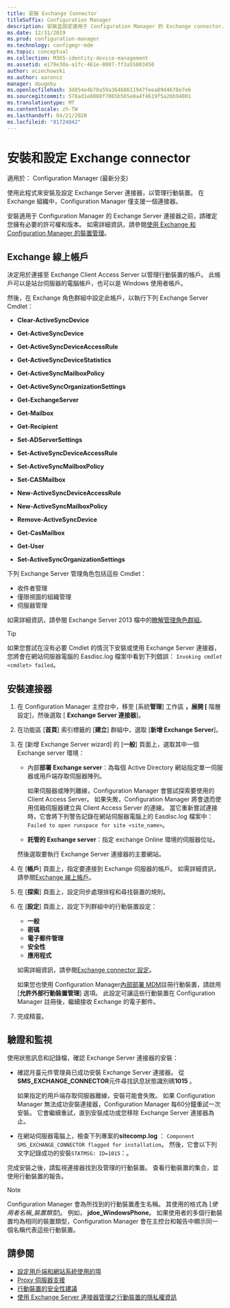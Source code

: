 ```yaml
---
title: 安裝 Exchange Connector
titleSuffix: Configuration Manager
description: 安裝並設定適用于 Configuration Manager 的 Exchange connector，以透過 ActiveSync 管理行動裝置。
ms.date: 12/31/2019
ms.prod: configuration-manager
ms.technology: configmgr-mdm
ms.topic: conceptual
ms.collection: M365-identity-device-management
ms.assetid: e179e30a-a1fc-461e-8087-ff3a55803450
author: aczechowski
ms.author: aaroncz
manager: dougeby
ms.openlocfilehash: 3d854e4b70a59a364b8611947feea89d4678e7e6
ms.sourcegitcommit: 578ad1e8088f7065b565e8a4f4619f5a26b94001
ms.translationtype: MT
ms.contentlocale: zh-TW
ms.lasthandoff: 04/21/2020
ms.locfileid: "81724842"
---
```

# <a name="install-and-configure-the-exchange-connector"></a>安裝和設定 Exchange connector

適用於：  Configuration Manager (最新分支)

使用此程式來安裝及設定 Exchange Server 連接器，以管理行動裝置。 在 Exchange 組織中，Configuration Manager 僅支援一個連接器。

安裝適用于 Configuration Manager 的 Exchange Server 連接器之前，請確定您擁有必要的許可權和版本。 如需詳細資訊，請參閱[使用 Exchange 和 Configuration Manager 的裝置管理](manage-mobile-devices-with-exchange-activesync.md#prerequisites)。

## <a name="exchange-connection-account"></a>Exchange 線上帳戶

決定用於連接至 Exchange Client Access Server 以管理行動裝置的帳戶。 此帳戶可以是站台伺服器的電腦帳戶，也可以是 Windows 使用者帳戶。

然後，在 Exchange 角色群組中設定此帳戶，以執行下列 Exchange Server Cmdlet：

- **Clear-ActiveSyncDevice**  

- **Get-ActiveSyncDevice**  

- **Get-ActiveSyncDeviceAccessRule**  

- **Get-ActiveSyncDeviceStatistics**  

- **Get-ActiveSyncMailboxPolicy**  

- **Get-ActiveSyncOrganizationSettings**  

- **Get-ExchangeServer**  

- **Get-Mailbox**

- **Get-Recipient**  

- **Set-ADServerSettings**  

- **Set-ActiveSyncDeviceAccessRule**  

- **Set-ActiveSyncMailboxPolicy**  

- **Set-CASMailbox**  

- **New-ActiveSyncDeviceAccessRule**  

- **New-ActiveSyncMailboxPolicy**  

- **Remove-ActiveSyncDevice**  

- **Get-CasMailbox**  

- **Get-User**  

- **Set-ActiveSyncOrganizationSettings**  

下列 Exchange Server 管理角色包括這些 Cmdlet：

- 收件者管理
- 僅限視圖的組織管理
- 伺服器管理

如需詳細資訊，請參閱 Exchange Server 2013 檔中的[瞭解管理角色群組](https://docs.microsoft.com/exchange/understanding-management-role-groups-exchange-2013-help)。

> [!TIP]  
> 如果您嘗試在沒有必要 Cmdlet 的情況下安裝或使用 Exchange Server 連接器，您將會在網站伺服器電腦的 Easdisc.log 檔案中看到下列錯誤： `Invoking cmdlet <cmdlet> failed`。

## <a name="install-the-connector"></a>安裝連接器

1. 在 Configuration Manager 主控台中，移至 [系統**管理**] 工作區 **，展開 [** 階層設定]，然後選取 [ **Exchange Server 連接器**]。

1. 在功能區 [**首頁**] 索引標籤的 [**建立**] 群組中，選取 [**新增 Exchange Server**]。

1. 在 [新增 Exchange Server wizard] 的 [**一般**] 頁面上，選取其中一個 Exchange server 環境：

    - 內部**部署 Exchange server**：為每個 Active Directory 網站指定單一伺服器或用戶端存取伺服器陣列。

        如果伺服器或陣列離線，Configuration Manager 會嘗試探索要使用的 Client Access Server。 如果失敗，Configuration Manager 將會退而使用信箱伺服器建立與 Client Access Server 的連線。 當它重新嘗試連接時，它會將下列警告記錄在網站伺服器電腦上的 Easdisc.log 檔案中： `Failed to open runspace for site <site_name>`。

    - **託管的 Exchange server**：指定 exchange Online 環境的伺服器位址。

    然後選取要執行 Exchange Server 連接器的主要網站。

1. 在 [**帳戶**] 頁面上，指定要連接到 Exchange 伺服器的帳戶。 如需詳細資訊，請參閱[Exchange 線上帳戶](#exchange-connection-account)。

1. 在 [**探索**] 頁面上，設定同步處理排程和尋找裝置的規則。

1. 在 [**設定**] 頁面上，設定下列群組中的行動裝置設定：

    - **一般**
    - **密碼**
    - **電子郵件管理**
    - **安全性**
    - **應用程式**

    如需詳細資訊，請參閱[Exchange connector 設定](manage-mobile-devices-with-exchange-activesync.md#policies)。

    如果您也使用 Configuration Manager[內部部署 MDM](../understand/manage-mobile-devices-with-on-premises-infrastructure.md)註冊行動裝置，請啟用 [**允許外部行動裝置管理**] 選項。 此設定可讓這些行動裝置在 Configuration Manager 註冊後，繼續接收 Exchange 的電子郵件。

1. 完成精靈。

## <a name="verify-and-monitor"></a>驗證和監視

使用狀態訊息和記錄檔，確認 Exchange Server 連接器的安裝：

- 確認月臺元件管理員已成功安裝 Exchange Server 連接器。 從**SMS_EXCHANGE_CONNECTOR**元件尋找訊息狀態識別碼**1015** 。

    如果指定的用戶端存取伺服器離線，安裝可能會失敗。 如果 Configuration Manager 無法成功安裝連接器，Configuration Manager 每60分鐘重試一次安裝。 它會繼續重試，直到安裝成功或您移除 Exchange Server 連接器為止。

- 在網站伺服器電腦上，檢查下列專案的**sitecomp.log** ： `Component SMS_EXCHANGE_CONNECTOR flagged for installation`。 然後，它會以下列文字記錄成功的安裝`STATMSG: ID=1015`：。

完成安裝之後，請監視連接器找到及管理的行動裝置。 查看行動裝置的集合，並使用行動裝置的報告。

> [!NOTE]  
> Configuration Manager 會為所找到的行動裝置產生名稱。 其使用的格式為 [*使用者名稱*_*裝置類型*]。 例如， **jdoe_WindowsPhone**。 如果使用者的多個行動裝置均為相同的裝置類型，Configuration Manager 會在主控台和報告中顯示同一個名稱代表這些行動裝置。  

## <a name="see-also"></a>請參閱

- [設定用戶端和網站系統使用的埠](../../core/plan-design/hierarchy/ports.md#BKMK_PortsExchangeConnectorHosted)
- [Proxy 伺服器支援](../../core/plan-design/network/proxy-server-support.md#site-system-roles-that-use-a-proxy)
- [行動裝置的安全性建議](../../core/clients/deploy/plan/security-and-privacy-for-clients.md#bkmk_mobile)
- [使用 Exchange Server 連接器管理之行動裝置的隱私權資訊](../../core/clients/deploy/plan/security-and-privacy-for-clients.md#BKMK_Privacy_ExchangeConnector)
